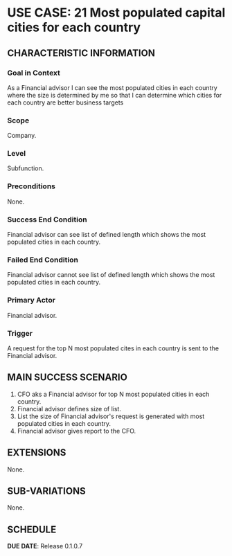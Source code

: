 # USE CASE: 21 Most populated capital cities for each country

## CHARACTERISTIC INFORMATION

### Goal in Context

As a Financial advisor I can see the most populated cities in each country where the size is determined by me so that I can determine which cities for each country are better business targets

### Scope

Company.

### Level

Subfunction.

### Preconditions

None.

### Success End Condition

Financial advisor can see list of defined length which shows the most populated cities in each country.

### Failed End Condition

Financial advisor cannot see list of defined length which shows the most populated cities in each country.

### Primary Actor

Financial advisor.

### Trigger

A request for the top N most populated cites in each country is sent to the Financial advisor.

## MAIN SUCCESS SCENARIO

1. CFO aks a Financial advisor for top N most populated cities in each country.
2. Financial advisor defines size of list.
3. List the size of Financial advisor's request is generated with most populated cities in each country.
4. Financial advisor gives report to the CFO.

## EXTENSIONS

None.

## SUB-VARIATIONS

None.

## SCHEDULE

**DUE DATE**: Release 0.1.0.7
